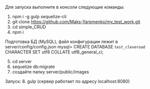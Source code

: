 Для запуска выполните в консоли следующие команды:

1. npm i -g gulp sequelize-cli
2. git clone https://github.com/Maks-Yaremenko/my_test_work.git
3. cd simple_CRUD
4. npm i

Подготовка БД (MySQL), файл конфигурации лежит в server/config/config.json
mysql> CREATE DATABASE `test_cleveroad` CHARACTER SET utf8 COLLATE utf8_general_ci;

5. cd server
6. sequelize db:migrate
7. создайте папку server/public/images

Запуск:
8. gulp (сервер работает по адресу localhost:8080)
